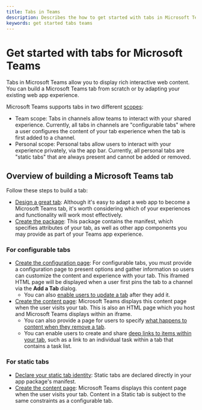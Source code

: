 ```yaml
---
title: Tabs in Teams
description: Describes the how to get started with tabs in Microsoft Teams
keywords: get started tabs teams
---
```

# Get started with tabs for Microsoft Teams

Tabs in Microsoft Teams allow you to display rich interactive web content. You can build a Microsoft Teams tab from scratch or by adapting your existing web app experience.

Microsoft Teams supports tabs in two different [scopes](teamsapps.md):
* Team scope: Tabs in channels allow teams to interact with your shared experience.  Currently, all tabs in channels are "configurable tabs" where a user configures the content of your tab experience when the tab is first added to a channel.
* Personal scope: Personal tabs allow users to interact with your experience privately, via the app bar.  Currently, all personal tabs are "static tabs" that are always present and cannot be added or removed.

<!-- TODO screenshot of team and personal task lists from sample app -->

## Overview of building a Microsoft Teams tab

Follow these steps to build a tab:

*  [Design a great tab](design.md#designing-a-great-tab): Although it's easy to adapt a web app to become a Microsoft Teams tab, it's worth considering which of your experiences and functionality will work most effectively.
*  [Create the package](createpackage.md): This package contains the manifest, which specifies attributes of your tab, as well as other app components you may provide as part of your Teams app experience.

### For configurable tabs

*  [Create the configuration page](createconfigpage.md): For configurable tabs, you must provide a configuration page to present options and gather information so users can customize the content and experience with your tab.  This iframed HTML page will be displayed when a user first pins the tab to a channel via the **Add a Tab** dialog.
	*  You can also [enable users to update a tab](updateremove.md#updating-an-existing-tab-instance) after they add it.
*  [Create the content page](createcontentpage.md): Microsoft Teams displays this content page when the user visits your tab. This is also an HTML page which you host and Microsoft Teams displays within an iframe.
	* You can also provide a page for users to specify [what happens to content when they remove a tab](updateremove.md#removing-a-tab).
	* You can enable users to create and share [deep links to items within your tab](deeplinks.md), such as a link to an individual task within a tab that contains a task list.

### For static tabs

*  [Declare your static tab identity](statictab.md): Static tabs are declared directly in your app package's manifest.
*  [Create the content page](createcontentpage.md): Microsoft Teams displays this content page when the user visits your tab. Content in a Static tab is subject to the same constraints as a configurable tab.
